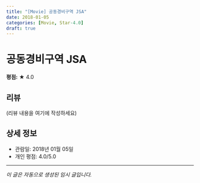 ```yaml
---
title: "[Movie] 공동경비구역 JSA"
date: 2018-01-05
categories: [Movie, Star-4.0]
draft: true
---
```


# 공동경비구역 JSA

**평점:** ★ 4.0

## 리뷰

(리뷰 내용을 여기에 작성하세요)

## 상세 정보

- 관람일: 2018년 01월 05일
- 개인 평점: 4.0/5.0

---

*이 글은 자동으로 생성된 임시 글입니다.*
